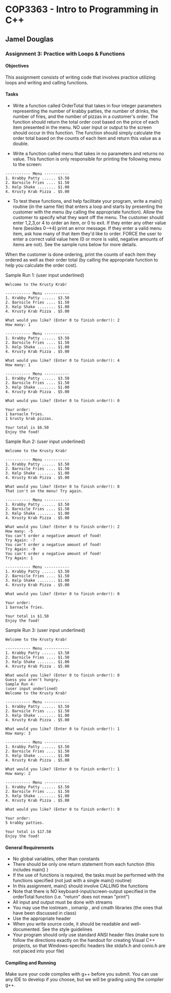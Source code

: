 # COP3363 - Intro to Programming in C++

## Jamel Douglas

### Assignment 3: Practice with Loops & Functions

#### Objectives
This assignment consists of writing code that involves practice utilizing loops and writing and calling functions.

#### Tasks
- Write a function called OrderTotal that takes in four integer parameters representing the number of krabby patties, the number of drinks, the number of fries, and the number of pizzas in a customer's order. The function should return the total order cost based on the price of each item presented in the menu. NO user input or output to the screen should occur in this function. The function should simply calculate the order total based on the counts of each item and return this value as a double.
 
- Write a function called menu that takes in no parameters and returns no value. This function is only responsible for printing the following menu to the screen:

~~~
----------- Menu -----------
1. Krabby Patty ...... $3.50
2. Barnicle Fries .... $1.50
3. Kelp Shake ........ $1.00
4. Krusty Krab Pizza . $5.00
~~~

- To test these functions, and help facilitate your program, write a main() routine (in the same file) that enters a loop and starts by presenting the customer with the menu (by calling the appropriate function). Allow the customer to specify what they want off the menu. The customer should enter 1,2,3,or 4 to order an item, or 0 to exit. If they enter any other value here (besides 0-->4) print an error message. If they enter a valid menu item, ask how many of that item they'd like to order. FORCE the user to enter a correct valid value here (0 or more is valid, negative amounts of items are not). See the sample runs below for more details.

When the customer is done ordering, print the counts of each item they ordered as well as their order total (by calling the appropriate function to help you calculate the order cost).

Sample Run 1:
(user input underlined)
```
Welcome to the Krusty Krab!

----------- Menu -----------
1. Krabby Patty ...... $3.50
2. Barnicle Fries .... $1.50
3. Kelp Shake ........ $1.00
4. Krusty Krab Pizza . $5.00

What would you like? (Enter 0 to finish order!): 2
How many: 1

----------- Menu -----------
1. Krabby Patty ...... $3.50
2. Barnicle Fries .... $1.50
3. Kelp Shake ........ $1.00
4. Krusty Krab Pizza . $5.00

What would you like? (Enter 0 to finish order!): 4
How many: 1

----------- Menu -----------
1. Krabby Patty ...... $3.50
2. Barnicle Fries .... $1.50
3. Kelp Shake ........ $1.00
4. Krusty Krab Pizza . $5.00

What would you like? (Enter 0 to finish order!): 0

Your order:
1 barnacle fries.
1 krusty krab pizzas.

Your total is $6.50
Enjoy the food!
```

Sample Run 2:
(user input underlined)
```
Welcome to the Krusty Krab!

----------- Menu -----------
1. Krabby Patty ...... $3.50
2. Barnicle Fries .... $1.50
3. Kelp Shake ........ $1.00
4. Krusty Krab Pizza . $5.00

What would you like? (Enter 0 to finish order!): 8
That isn't on the menu! Try again.

----------- Menu -----------
1. Krabby Patty ...... $3.50
2. Barnicle Fries .... $1.50
3. Kelp Shake ........ $1.00
4. Krusty Krab Pizza . $5.00

What would you like? (Enter 0 to finish order!): 2
How many: -5
You can't order a negative amount of food!
Try Again: -7
You can't order a negative amount of food!
Try Again: -9
You can't order a negative amount of food!
Try Again: 1

----------- Menu -----------
1. Krabby Patty ...... $3.50
2. Barnicle Fries .... $1.50
3. Kelp Shake ........ $1.00
4. Krusty Krab Pizza . $5.00

What would you like? (Enter 0 to finish order!): 0

Your order:
1 barnacle fries.

Your total is $1.50
Enjoy the food!
```

Sample Run 3:
(user input underlined)
```
Welcome to the Krusty Krab!

----------- Menu -----------
1. Krabby Patty ...... $3.50
2. Barnicle Fries .... $1.50
3. Kelp Shake ........ $1.00
4. Krusty Krab Pizza . $5.00

What would you like? (Enter 0 to finish order!): 0
Guess you aren't hungry.
Sample Run 4:
(user input underlined)
Welcome to the Krusty Krab!

----------- Menu -----------
1. Krabby Patty ...... $3.50
2. Barnicle Fries .... $1.50
3. Kelp Shake ........ $1.00
4. Krusty Krab Pizza . $5.00

What would you like? (Enter 0 to finish order!): 1
How many: 3

----------- Menu -----------
1. Krabby Patty ...... $3.50
2. Barnicle Fries .... $1.50
3. Kelp Shake ........ $1.00
4. Krusty Krab Pizza . $5.00

What would you like? (Enter 0 to finish order!): 1
How many: 2

----------- Menu -----------
1. Krabby Patty ...... $3.50
2. Barnicle Fries .... $1.50
3. Kelp Shake ........ $1.00
4. Krusty Krab Pizza . $5.00

What would you like? (Enter 0 to finish order!): 0

Your order:
5 krabby patties.

Your total is $17.50
Enjoy the food!
```

#### General Requirements
- No global variables, other than constants
- There should be only one return statement from each function (this includes main() )
- If the use of functions is required, the tasks must be performed with the functions specified (not just with a single main() routine)
- In this assignment, main() should involve CALLING the functions
- Note that there is NO keyboard-input/screen-output specified in the orderTotal function (i.e. "return" does not mean "print")
- All input and output must be done with streams
- You may use the iostream , iomanip , and cmath libraries (the ones that have been discussed in class)
- Use the appropriate header
- When you write source code, it should be readable and well-documented. See the style guidelines
- Your program should only use standard ANSI header files (make sure to follow the directions exactly on the handout for creating Visual C++ projects, so that Windows-specific headers like stdafx.h and conio.h are not placed into your file)

#### Compiling and Running
Make sure your code compiles with g++ before you submit. You can use any IDE to develop if you choose, but we will be grading using the compiler g++.